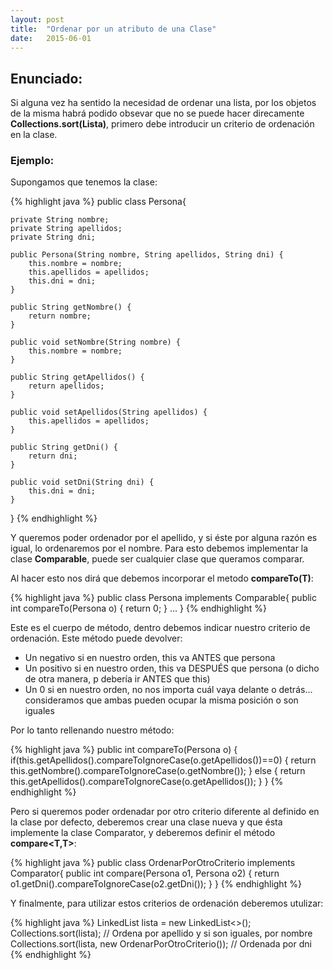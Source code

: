 ```yaml
---
layout: post
title:  "Ordenar por un atributo de una Clase" 
date:   2015-06-01
---
```


## Enunciado:

Si alguna vez ha sentido la necesidad de ordenar una lista, por los objetos de la misma habrá podido obsevar
que no se puede hacer direcamente **Collections.sort(Lista)**, primero debe introducir un criterio de ordenación
en la clase.


### Ejemplo:

Supongamos que tenemos la clase:

{% highlight java %}
public class Persona{

    private String nombre;
    private String apellidos;
	private String dni;
	
    public Persona(String nombre, String apellidos, String dni) {
        this.nombre = nombre;
        this.apellidos = apellidos;
		this.dni = dni;
    }

    public String getNombre() {
        return nombre;
    }

    public void setNombre(String nombre) {
        this.nombre = nombre;
    }

    public String getApellidos() {
        return apellidos;
    }

    public void setApellidos(String apellidos) {
        this.apellidos = apellidos;
    }
	
	public String getDni() {
        return dni;
    }

    public void setDni(String dni) {
        this.dni = dni;
    }

}
{% endhighlight %}

Y queremos poder ordenador por el apellido, y si éste por alguna razón es igual, lo ordenaremos por
el nombre. Para esto debemos implementar la clase **Comparable<Persona>**, <T> puede ser 
cualquier clase que queramos comparar.

Al hacer esto nos dirá que debemos incorporar el metodo **compareTo(T)**:

{% highlight java %}
	public class Persona implements Comparable<Persona>{
		public int compareTo(Persona o) {
			return 0;
		}
		...
	}
{% endhighlight %}

Este es el cuerpo de método, dentro debemos indicar nuestro criterio de ordenación. Este método puede devolver:

- Un negativo si en nuestro orden, this va ANTES que persona
- Un positivo si en nuestro orden, this va DESPUÉS que persona (o dicho de otra manera, p debería ir ANTES que this)
- Un 0 si en nuestro orden, no nos importa cuál vaya delante o detrás... consideramos que ambas pueden ocupar la misma posición o son iguales

Por lo tanto rellenando nuestro método:

{% highlight java %}
    public int compareTo(Persona o) {
        if(this.getApellidos().compareToIgnoreCase(o.getApellidos())==0) {
            return this.getNombre().compareToIgnoreCase(o.getNombre());
        } else {
            return this.getApellidos().compareToIgnoreCase(o.getApellidos());
        }
    }
{% endhighlight %}

Pero si queremos poder ordenadar por otro criterio diferente al definido en la clase por defecto, deberemos crear una clase nueva y 
que ésta implemente la clase Comparator<T>, y deberemos definir el método **compare<T,T>**:

{% highlight java %}
	public class OrdenarPorOtroCriterio implements Comparator<Persona>{
		public int compare(Persona o1, Persona o2) {
			return o1.getDni().compareToIgnoreCase(o2.getDni());
		}
	}
{% endhighlight %}

Y finalmente, para utilizar estos criterios de ordenación deberemos utulizar:

{% highlight java %}
		LinkedList<Persona> lista = new LinkedList<>();
		Collections.sort(lista); // Ordena por apellido y si son iguales, por nombre
		Collections.sort(lista, new OrdenarPorOtroCriterio()); // Ordenada por dni
{% endhighlight %}


